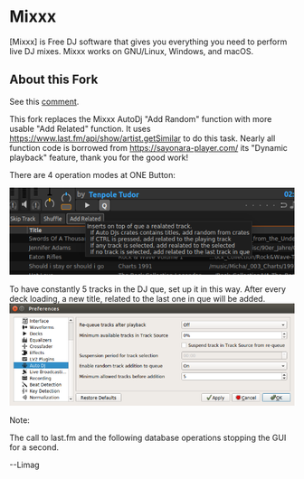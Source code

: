 # Mixxx 
[Mixxx] is Free DJ software that gives you everything you need to perform live
DJ mixes. Mixxx works on GNU/Linux, Windows, and macOS.

## About this Fork
See this [comment](https://github.com/mixxxdj/mixxx/pull/1214#issuecomment-474120338).

This fork replaces the Mixxx AutoDj "Add Random" function with more usable "Add Related"  function.
It uses https://www.last.fm/api/show/artist.getSimilar to do this task. 
Nearly all function code is borrowed from https://sayonara-player.com/ its "Dynamic playback" feature, thank you for the good work!

There are 4 operation modes at ONE Button:

![Screenschot](add_related.png)

To have constantly 5 tracks in the DJ que, set up it in this way. After every deck loading, a new title, related to the last one in que will be added.
![Screenschot](preferences.png)

Note:

The call to last.fm and the following database operations stopping the GUI for a second.

--Limag
